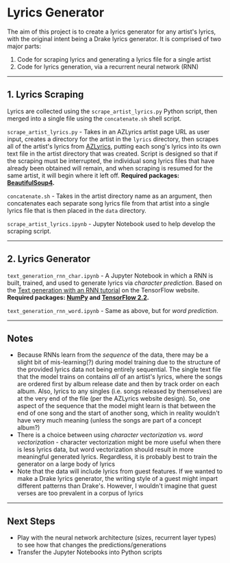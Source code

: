 # Lyrics Generator

The aim of this project is to create a lyrics generator for any artist's lyrics, with the original intent being a Drake lyrics generator.  It is comprised of two major parts:

1. Code for scraping lyrics and generating a lyrics file for a single artist
2. Code for lyrics generation, via a recurrent neural network (RNN)

---

## 1. Lyrics Scraping

Lyrics are collected using the `scrape_artist_lyrics.py` Python script, then merged into a single file using the `concatenate.sh` shell script.

`scrape_artist_lyrics.py` - Takes in an AZLyrics artist page URL as user input, creates a directory for the artist in the `lyrics` directory, then scrapes all of the artist's lyrics from [AZLyrics](https://www.azlyrics.com/), putting each song's lyrics into its own text file in the artist directory that was created.  Script is designed so that if the scraping must be interrupted, the individual song lyrics files that have already been obtained will remain, and when scraping is resumed for the same artist, it will begin where it left off.  **Required packages: [BeautifulSoup4](https://www.crummy.com/software/BeautifulSoup/bs4/doc/).**

`concatenate.sh` - Takes in the artist directory name as an argument, then concatenates each separate song lyrics file from that artist into a single lyrics file that is then placed in the `data` directory.

`scrape_artist_lyrics.ipynb` - Jupyter Notebook used to help develop the scraping script.

---

## 2. Lyrics Generator

`text_generation_rnn_char.ipynb` - A Jupyter Notebook in which a RNN is built, trained, and used to generate lyrics via *character prediction*.  Based on the [Text generation with an RNN tutorial](https://www.tensorflow.org/tutorials/text/text_generation) on the TensorFlow website.  **Required packages: [NumPy](https://numpy.org/install/) and [TensorFlow 2.2](https://www.tensorflow.org/install).**

`text_generation_rnn_word.ipynb` - Same as above, but for *word prediction*.

---

## Notes
- Because RNNs learn from the *sequence* of the data, there may be a slight bit of mis-learning(?) during model training due to the structure of the provided lyrics data not being entirely sequential.  The single text file that the model trains on contains *all* of an artist's lyrics, where the songs are ordered first by album release date and then by track order on each album.  Also, lyrics to any singles (i.e. songs released by themselves) are at the very end of the file (per the AZLyrics website design).  So, one aspect of the sequence that the model might learn is that between the end of one song and the start of another song, which in reality wouldn't have very much meaning (unless the songs are part of a concept album?)
- There is a choice between using *character vectorization* vs. *word vectorization* - character vectorization might be more useful when there is less lyrics data, but word vectorization should result in more meaningful generated lyrics.  Regardless, it is probably best to train the generator on a large body of lyrics
- Note that the data will include lyrics from guest features.  If we wanted to make a Drake lyrics generator, the writing style of a guest might impart different patterns than Drake's.  However, I wouldn't imagine that guest verses are too prevalent in a corpus of lyrics

---

## Next Steps

- Play with the neural network architecture (sizes, recurrent layer types) to see how that changes the predictions/generations
- Transfer the Jupyter Notebooks into Python scripts
